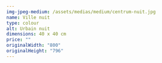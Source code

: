```yaml
---
img-jpeg-medium: /assets/medias/medium/centrum-nuit.jpg
name: Ville nuit
type: colour
alt: Urbain nuit
dimensions: 40 x 40 cm
price: ""
originalWidth: "800"
originalHeight: "796"
---
```


